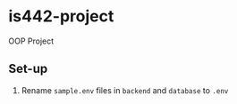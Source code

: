 # is442-project
OOP Project

## Set-up

1. Rename `sample.env` files in `backend` and `database` to `.env`